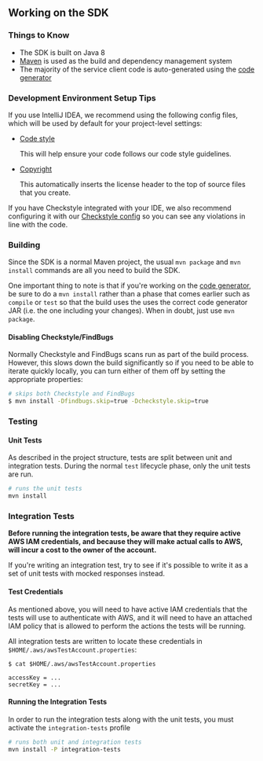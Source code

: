 ## Working on the SDK

### Things to Know
* The SDK is built on Java 8
* [Maven][maven] is used as the build and dependency management system
* The majority of the service client code is auto-generated using the [code
  generator][codegen]

### Development Environment Setup Tips
If you use IntelliJ IDEA, we recommend using the following config files, which will be used by default for your project-level settings:

- [Code style](https://raw.githubusercontent.com/aws/aws-sdk-java-v2/master/.idea/codeStyles/Project.xml)
  
  This will help ensure your code follows our code style guidelines.

- [Copyright](https://raw.githubusercontent.com/aws/aws-sdk-java-v2/master/.idea/copyright/AWS_Java_SDK_2_0.xml)

  This automatically inserts the license header to the top of source files that you create.

If you have Checkstyle integrated with your IDE, we also recommend
configuring it with our
[Checkstyle config](https://raw.githubusercontent.com/aws/aws-sdk-java-v2/master/build-tools/src/main/resources/software/amazon/awssdk/checkstyle.xml)
so you can see any violations in line with the code.

### Building
Since the SDK is a normal Maven project, the usual `mvn package` and `mvn
install` commands are all you need to build the SDK.

One important thing to note is that if you're working on the [code
generator][codegen], be sure to do a `mvn install` rather than a phase that
comes earlier such as `compile` or `test` so that the build uses the uses the
correct code generator JAR (i.e. the one including your changes). When in
doubt, just use `mvn package`.

#### Disabling Checkstyle/FindBugs
Normally Checkstyle and FindBugs scans run as part of the build process.
However, this slows down the build significantly so if you need to be able to
iterate quickly locally, you can turn either of them off by setting the
appropriate properties:

```sh
# skips both Checkstyle and FindBugs
$ mvn install -Dfindbugs.skip=true -Dcheckstyle.skip=true
```

### Testing
#### Unit Tests
As described in the project structure, tests are split between unit and
integration tests. During the normal `test` lifecycle phase, only the unit
tests are run.

```sh
# runs the unit tests
mvn install
```

### Integration Tests
__Before running the integration tests, be aware that they require active AWS
IAM credentials, and because they will make actual calls to AWS, will incur a
cost to the owner of the account.__

If you're writing an integration test, try to see if it's possible to write it
as a set of unit tests with mocked responses instead.

#### Test Credentials

As mentioned above, you will need to have active IAM credentials that the tests
will use to authenticate with AWS, and it will need to have an attached IAM
policy that is allowed to perform the actions the tests will be running.

All integration tests are written to locate these credentials in
`$HOME/.aws/awsTestAccount.properties`:

```
$ cat $HOME/.aws/awsTestAccount.properties

accessKey = ...
secretKey = ...
```

#### Running the Integration Tests

In order to run the integration tests along with the unit tests, you must
activate the `integration-tests` profile

```sh
# runs both unit and integration tests
mvn install -P integration-tests
```

[maven]: https://maven.apache.org/
[codegen]: https://github.com/aws/aws-sdk-java-v2/blob/master/codegen
